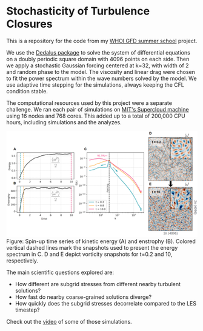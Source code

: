 # Stochasticity of Turbulence Closures

This is a repository for the code from my [WHOI GFD summer school](https://gfd.whoi.edu/) project.

We use the [Dedalus package](https://github.com/DedalusProject/dedalus) to solve the system of differential equations on a doubly periodic square domain with 4096 points on each side. Then we apply a stochastic Gaussian forcing centered at k=32, with width of 2 and random phase to the model. The viscosity and linear drag were chosen to fit the power spectrum within the wave numbers solved by the model. We use adaptive time stepping for the simulations, always keeping the CFL condition stable.

The computational resources used by this project were a separate challenge. We ran each pair of simulations on [MIT's Supercloud machine](https://supercloud.mit.edu/) using 16 nodes and 768 cores. This added up to a total of 200,000 CPU hours, including simulations and the analyzes.

<img src="https://github.com/iuryt/stochastic_closures/blob/main/img/spinup.png" data-canonical-src="https://github.com/iuryt/stochastic_closures/blob/main/img/spinup.png" width="800" height="auto" />
Figure: Spin-up time series of kinetic energy (A) and enstrophy (B). Colored vertical dashed lines mark the snapshots used to present the energy spectrum in C. D and E depict vorticity snapshots for t=0.2 and 10, respectively.

The main scientific questions explored are:
 - How different are subgrid stresses from different nearby turbulent solutions? 
 - How fast do nearby coarse-grained solutions diverge?
 - How quickly does the subgrid stresses decorrelate compared to the LES timestep?


Check out the [video](https://youtu.be/FCil6NBZCyc?vq=hd1440) of some of those simulations.
